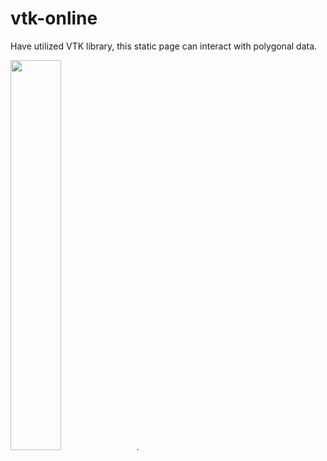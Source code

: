 # vtk-online

Have utilized VTK library, this static page can interact with polygonal data.

<img src="https://i.imgur.com/Lnj1547.png" width="40%">.
